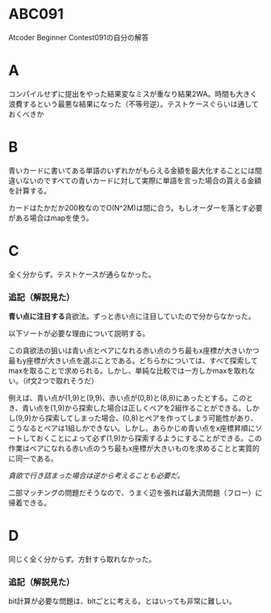 # ABC091
Atcoder Beginner Contest091の自分の解答

# A
コンパイルせずに提出をやった結果変なミスが重なり結果2WA。時間も大きく浪費するという最悪な結果になった（不等号逆）。テストケースぐらいは通しておくべきか

# B
青いカードに書いてある単語のいずれかがもらえる金額を最大化することには間違いないのですべての青いカードに対して実際に単語を言った場合の貰える金額を計算する。

カードはたかだか200枚なのでO(N^2M)は間に合う。もしオーダーを落とす必要がある場合はmapを使う。

# C
全く分からず。テストケースが通らなかった。

### 追記（解説見た）
**青い点に注目する**貪欲法。ずっと赤い点に注目していたので分からなかった。

以下ソートが必要な理由について説明する。

この貪欲法の狙いは青い点とペアになれる赤い点のうち最もx座標が大きいかつ最もy座標が大きい点を選ぶことである。どちらかについては、すべて探索してmaxを取ることで求められる。しかし、単純な比較では一方しかmaxを取れない。（if文2つで取れそうだ）

例えば、青い点が(1,9)と(9,9)、赤い点が(0,8)と(8,8)にあったとする。このとき、青い点を(1,9)から探索した場合は正しくペアを2組作ることができる。しかし(9,9)から探索してしまった場合、(0,8)とペアを作ってしまう可能性があり、こうなるとペアは1組しかできない。しかし、あらかじめ青い点をx座標昇順にソートしておくことによって必ず(1,9)から探索するようにすることができる。この作業はペアになれる赤い点のうち最もx座標が大きいものを求めることと実質的に同一である。

*貪欲で行き詰まった場合は逆から考えることも必要だ。*

二部マッチングの問題だそうなので、うまく辺を張れば最大流問題（フロー）に帰着できる。

# D
同じく全く分からず。方針すら取れなかった。

### 追記（解説見た）

bit計算が必要な問題は、bitごとに考える。とはいっても非常に難しい。